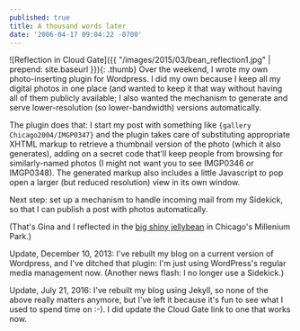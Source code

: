 ```yaml
---
published: true
title: A thousand words later
date: '2006-04-17 09:04:22 -0700'
---
```

![Reflection in Cloud Gate]({{ "/images/2015/03/bean_reflection1.jpg" | prepend: site.baseurl }}){: .thumb}
Over the weekend, I wrote my own photo-inserting plugin for Wordpress. I did my
own because I keep all my digital photos in one place (and wanted to keep it
that way without having all of them publicly available; I also wanted the
mechanism to generate and serve lower-resolution (so lower-bandwidth) versions
automatically.<!--more-->

The plugin does that: I start my post with something like `{gallery Chicago2004/IMGP0347}`
and the plugin takes care of substituting appropriate XHTML markup to retrieve
a thumbnail version of the photo (which it also generates), adding on a secret
code that'll keep people from browsing for similarly-named photos (I might not
want you to see IMGP0346 or IMGP0348). The generated markup also includes a
little Javascript to pop open a larger (but reduced resolution) view in its
own window.

Next step: set up a mechanism to handle incoming mail from my Sidekick, so that
I can publish a post with photos automatically.

(That's Gina and I reflected in the
<a href="http://www.cityofchicago.org/city/en/depts/dca/supp_info/millennium_park_-artarchitecture.html#cloud"
target="_blank">big shiny jellybean</a> in Chicago's Millenium Park.)

Update, December 10, 2013: I've rebuilt my blog on a current version of
Wordpress, and I've ditched that plugin: I'm just using WordPress's regular
media management now. (Another news flash: I no longer use a Sidekick.)

Update, July 21, 2016: I've rebuilt my blog using Jekyll, so none of the above
really matters anymore, but I've left it because it's fun to see what I used
to spend time on :-). I did update the Cloud Gate link to one that works now.
